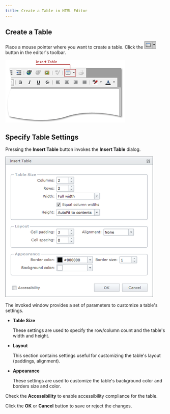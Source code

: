 ```yaml
---
title: Create a Table in HTML Editor
---
```

## Create a Table
Place a mouse pointer where you want to create a table. Click the ![ASPxHtmlEditor-Buttons-InsertTable](../../../images/Img10324.png) button in the editor's toolbar.

![ASPxHtmlEditor-TableSupport-InsertTable](../../../images/Img10326.png)

## Specify Table Settings
Pressing the **Insert Table** button invokes the **Insert Table** dialog.

![ASPxHtmlEditor-TableSupport-TableSettings](../../../images/Img10325.png)

The invoked window provides a set of parameters to customize a table's settings.
* **Table Size**
	
	These settings are used to specify the row/column count and the table's width and height.
* **Layout**
	
	This section contains settings useful for customizing the table's layout (paddings, alignment).
* **Appearance**
	
	These settings are used to customize the table's background color and borders size and color.

Check the **Accessibility** to enable accessibility compliance for the table.

Click the **OK** or **Cancel** button to save or reject the changes.